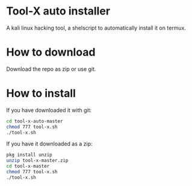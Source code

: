 # Tool-X auto installer
A kali linux hacking tool, a shelscript to automatically install it on termux.
# How to download
Download the repo as zip or use git.
# How to install
If you have downloaded it with git:
```sh
cd tool-x-auto-master
chmod 777 tool-x.sh
./tool-x.sh
```
If you  have  it  downloaded as a zip:
```sh
pkg install unzip
unzip tool-x-master.zip
cd tool-x-master
chmod 777 tool-x.sh
./tool-x.sh
```

